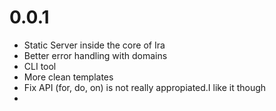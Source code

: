 0.0.1 
=====

- Static Server inside the core of Ira 
- Better error handling with domains
- CLI tool
- More clean templates
- Fix API (for, do, on) is not really appropiated.I like it though
-